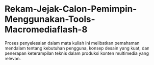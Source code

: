 # Rekam-Jejak-Calon-Pemimpin-Menggunakan-Tools-Macromediaflash-8
Proses penyelesaian dalam mata kuliah ini melibatkan pemahaman mendalam tentang kebutuhan pengguna, konsep desain yang kuat, dan penerapan keterampilan teknis dalam produksi konten multimedia yang relevan.
